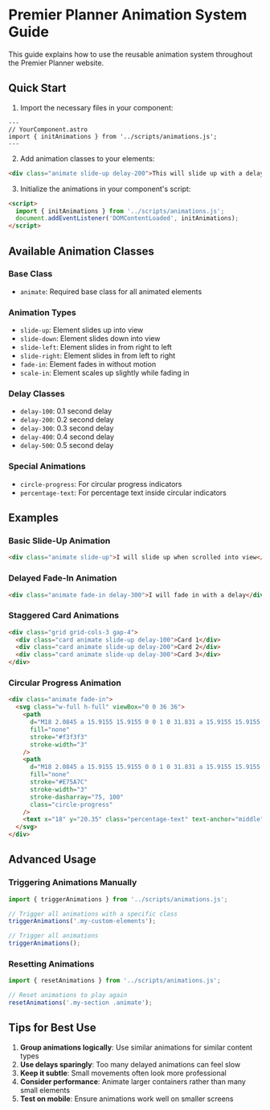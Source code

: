 # Premier Planner Animation System Guide

This guide explains how to use the reusable animation system throughout the Premier Planner website.

## Quick Start

1. Import the necessary files in your component:

```astro
---
// YourComponent.astro
import { initAnimations } from '../scripts/animations.js';
---
```

2. Add animation classes to your elements:

```html
<div class="animate slide-up delay-200">This will slide up with a delay</div>
```

3. Initialize the animations in your component's script:

```html
<script>
  import { initAnimations } from '../scripts/animations.js';
  document.addEventListener('DOMContentLoaded', initAnimations);
</script>
```

## Available Animation Classes

### Base Class
- `animate`: Required base class for all animated elements

### Animation Types
- `slide-up`: Element slides up into view
- `slide-down`: Element slides down into view
- `slide-left`: Element slides in from right to left
- `slide-right`: Element slides in from left to right
- `fade-in`: Element fades in without motion
- `scale-in`: Element scales up slightly while fading in

### Delay Classes
- `delay-100`: 0.1 second delay
- `delay-200`: 0.2 second delay
- `delay-300`: 0.3 second delay
- `delay-400`: 0.4 second delay
- `delay-500`: 0.5 second delay

### Special Animations
- `circle-progress`: For circular progress indicators 
- `percentage-text`: For percentage text inside circular indicators

## Examples

### Basic Slide-Up Animation

```html
<div class="animate slide-up">I will slide up when scrolled into view</div>
```

### Delayed Fade-In Animation

```html
<div class="animate fade-in delay-300">I will fade in with a delay</div>
```

### Staggered Card Animations

```html
<div class="grid grid-cols-3 gap-4">
  <div class="card animate slide-up delay-100">Card 1</div>
  <div class="card animate slide-up delay-200">Card 2</div>
  <div class="card animate slide-up delay-300">Card 3</div>
</div>
```

### Circular Progress Animation

```html
<div class="animate fade-in">
  <svg class="w-full h-full" viewBox="0 0 36 36">
    <path
      d="M18 2.0845 a 15.9155 15.9155 0 0 1 0 31.831 a 15.9155 15.9155 0 0 1 0 -31.831"
      fill="none"
      stroke="#f3f3f3"
      stroke-width="3"
    />
    <path
      d="M18 2.0845 a 15.9155 15.9155 0 0 1 0 31.831 a 15.9155 15.9155 0 0 1 0 -31.831"
      fill="none"
      stroke="#E75A7C"
      stroke-width="3"
      stroke-dasharray="75, 100"
      class="circle-progress"
    />
    <text x="18" y="20.35" class="percentage-text" text-anchor="middle" fill="#E75A7C">75%</text>
  </svg>
</div>
```

## Advanced Usage

### Triggering Animations Manually

```js
import { triggerAnimations } from '../scripts/animations.js';

// Trigger all animations with a specific class
triggerAnimations('.my-custom-elements');

// Trigger all animations
triggerAnimations();
```

### Resetting Animations

```js
import { resetAnimations } from '../scripts/animations.js';

// Reset animations to play again
resetAnimations('.my-section .animate');
```

## Tips for Best Use

1. **Group animations logically**: Use similar animations for similar content types
2. **Use delays sparingly**: Too many delayed animations can feel slow
3. **Keep it subtle**: Small movements often look more professional
4. **Consider performance**: Animate larger containers rather than many small elements
5. **Test on mobile**: Ensure animations work well on smaller screens 